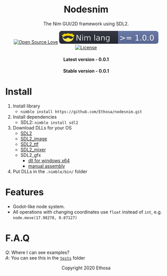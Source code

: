 <h1 align="center">Nodesnim</h1>
<div align="center">The Nim GUI/2D framework using SDL2.

[![Open Source Love](https://badges.frapsoft.com/os/v1/open-source.png?v=103)](https://github.com/ellerbrock/open-source-badges/)
[![Nim language-plastic](https://github.com/Ethosa/yukiko/blob/master/nim-lang.svg)](https://github.com/Ethosa/yukiko/blob/master/nim-lang.svg)
[![License](https://img.shields.io/github/license/Ethosa/nodesnim)](https://github.com/Ethosa/nodesnim/blob/master/LICENSE)

<h4>Latest version - 0.0.1</h4>
<h4>Stable version - 0.0.1</h4>
</div>

# Install
1. Install library
   -  `nimble install https://github.com/Ethosa/nodesnim.git`
2. Install dependencies
   -  SDL2: `nimble install sdl2`
3. Download DLLs for your OS
   -  [SDL2](https://www.libsdl.org/download-2.0.php)
   -  [SDL2_image](https://www.libsdl.org/tmp/SDL_image)
   -  [SDL2_ttf](https://www.libsdl.org/projects/SDL_ttf)
   -  [SDL2_mixer](https://www.libsdl.org/tmp/SDL_mixer/)
   -  SDL2_gfx
      -  [dll for windows x64](https://github.com/Ethosa/yukiko/blob/master/sdl_bin/windows_x64/SDL2_gfx.dll)
      -  [manual assembly](http://www.ferzkopp.net/wordpress/2016/01/02/sdl_gfx-sdl2_gfx/)
4. Put DLLs in the `.nimble/bin/` folder

# Features
- Godot-like node system.
- All operations with changing coordinates use `float` instead of `int`, e.g. ```node.move(17.98278, 0.87127)```

# F.A.Q
*Q*: Where I can see examples?  
*A*: You can see this in the [`tests`](https://github.com/Ethosa/nodesnim/blob/master/tests) folder


<div align="center">
  Copyright 2020 Ethosa
</div>
